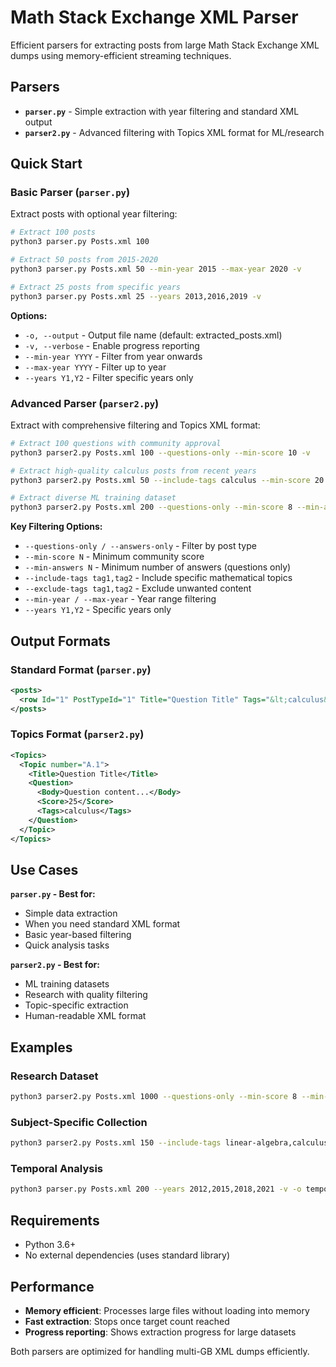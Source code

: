 # Math Stack Exchange XML Parser

Efficient parsers for extracting posts from large Math Stack Exchange XML dumps using memory-efficient streaming techniques.

## Parsers

- **`parser.py`** - Simple extraction with year filtering and standard XML output
- **`parser2.py`** - Advanced filtering with Topics XML format for ML/research

## Quick Start

### Basic Parser (`parser.py`)

Extract posts with optional year filtering:

```bash
# Extract 100 posts
python3 parser.py Posts.xml 100

# Extract 50 posts from 2015-2020
python3 parser.py Posts.xml 50 --min-year 2015 --max-year 2020 -v

# Extract 25 posts from specific years
python3 parser.py Posts.xml 25 --years 2013,2016,2019 -v
```

**Options:**
- `-o, --output` - Output file name (default: extracted_posts.xml)
- `-v, --verbose` - Enable progress reporting
- `--min-year YYYY` - Filter from year onwards
- `--max-year YYYY` - Filter up to year
- `--years Y1,Y2` - Filter specific years only

### Advanced Parser (`parser2.py`)

Extract with comprehensive filtering and Topics XML format:

```bash
# Extract 100 questions with community approval
python3 parser2.py Posts.xml 100 --questions-only --min-score 10 -v

# Extract high-quality calculus posts from recent years
python3 parser2.py Posts.xml 50 --include-tags calculus --min-score 20 --min-year 2018 -v

# Extract diverse ML training dataset
python3 parser2.py Posts.xml 200 --questions-only --min-score 8 --min-answers 1 --exclude-tags homework -v
```

**Key Filtering Options:**
- `--questions-only / --answers-only` - Filter by post type
- `--min-score N` - Minimum community score
- `--min-answers N` - Minimum number of answers (questions only)
- `--include-tags tag1,tag2` - Include specific mathematical topics
- `--exclude-tags tag1,tag2` - Exclude unwanted content
- `--min-year / --max-year` - Year range filtering
- `--years Y1,Y2` - Specific years only

## Output Formats

### Standard Format (`parser.py`)
```xml
<posts>
  <row Id="1" PostTypeId="1" Title="Question Title" Tags="&lt;calculus&gt;" Score="25" ... />
</posts>
```

### Topics Format (`parser2.py`) 
```xml
<Topics>
  <Topic number="A.1">
    <Title>Question Title</Title>
    <Question>
      <Body>Question content...</Body>
      <Score>25</Score>
      <Tags>calculus</Tags>
    </Question>
  </Topic>
</Topics>
```

## Use Cases

**`parser.py` - Best for:**
- Simple data extraction
- When you need standard XML format
- Basic year-based filtering
- Quick analysis tasks

**`parser2.py` - Best for:**
- ML training datasets
- Research with quality filtering
- Topic-specific extraction
- Human-readable XML format

## Examples

### Research Dataset
```bash
python3 parser2.py Posts.xml 1000 --questions-only --min-score 8 --min-year 2011 --max-year 2024 --min-answers 1 --exclude-tags homework -v -o research_dataset.xml
```

### Subject-Specific Collection
```bash
python3 parser2.py Posts.xml 150 --include-tags linear-algebra,calculus --min-score 15 --questions-only -v
```

### Temporal Analysis
```bash
python3 parser.py Posts.xml 200 --years 2012,2015,2018,2021 -v -o temporal_sample.xml
```

## Requirements

- Python 3.6+
- No external dependencies (uses standard library)

## Performance

- **Memory efficient**: Processes large files without loading into memory
- **Fast extraction**: Stops once target count reached
- **Progress reporting**: Shows extraction progress for large datasets

Both parsers are optimized for handling multi-GB XML dumps efficiently.